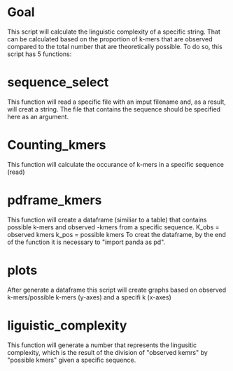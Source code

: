 # Goal
This script will calculate the linguistic complexity of a specific string. That can be calculated based on the proportion of k-mers that are observed compared to the total number that are theoretically possible.
To do so, this script has 5 functions:

# sequence_select
This function will read a specific file with an imput filename and, as a result, will creat a string. The file that contains the sequence should be specified here as an argument. 

# Counting_kmers
This function will calculate the occurance of k-mers in a specific sequence (read)

# pdframe_kmers
This function will create a dataframe (similiar to a table) that contains possible k-mers and observed -kmers from a specific sequence.
K_obs = observed kmers
k_pos = possible kmers 
To creat the dataframe, by the end of the function it is necessary to "import panda as pd".

# plots
After generate a dataframe this script will create graphs based on observed k-mers/possible k-mers (y-axes) and a specifi k (x-axes) 

# liguistic_complexity
This function will generate a number that represents the lingusitic complexity, which is the result of the division of "observed kemrs" by "possible kmers" given a specific sequence. 
